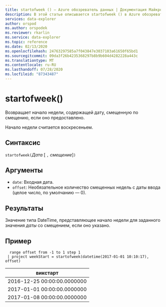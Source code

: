 ```yaml
---
title: startofweek () — Azure обозреватель данных | Документация Майкрософт
description: В этой статье описывается startofweek () в Azure обозреватель данных.
services: data-explorer
author: orspod
ms.author: orspodek
ms.reviewer: rkarlin
ms.service: data-explorer
ms.topic: reference
ms.date: 02/13/2020
ms.openlocfilehash: 24763297585a7f043847e3037103a61650f65bd1
ms.sourcegitcommit: 09da3f26b4235368297b8b9b604d4282228a443c
ms.translationtype: MT
ms.contentlocale: ru-RU
ms.lasthandoff: 07/28/2020
ms.locfileid: "87343487"
---
```

# <a name="startofweek"></a>startofweek()

Возвращает начало недели, содержащей дату, смещенную по смещению, если оно предоставлено.

Начало недели считается воскресеньем.

## <a name="syntax"></a>Синтаксис

`startofweek(`*Дата* [ `,` *смещение*]`)`

## <a name="arguments"></a>Аргументы

* `date`: Входная дата.
* `offset`: Необязательное количество смещенных недель с даты ввода (целое число, по умолчанию — 0).

## <a name="returns"></a>Результаты

Значение типа DateTime, представляющее начало недели для заданного значения *даты* со смещением, если оно указано.

## <a name="example"></a>Пример

```kusto
  range offset from -1 to 1 step 1
 | project weekStart = startofweek(datetime(2017-01-01 10:10:17), offset) 
```

|викстарт|
|---|
|2016-12-25 00:00:00.0000000|
|2017-01-01 00:00:00.0000000|
|2017-01-08 00:00:00.0000000|